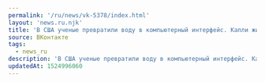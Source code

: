 ```yaml
---
permalink: '/ru/news/vk-5378/index.html'
layout: 'news.ru.njk'
title: 'В США ученые превратили воду в компьютерный интерфейс. Капли жидкости можно использовать, как с…'
source: ВКонтакте
tags:
  - news_ru
description: 'В США ученые превратили воду в компьютерный интерфейс. Капли жидкости можно использовать, как с…'
updatedAt: 1524996060
---
```

